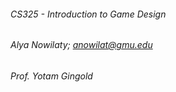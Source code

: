 ###### CS325 - Introduction to Game Design
###### Alya Nowilaty; anowilat@gmu.edu
###### Prof. Yotam Gingold
